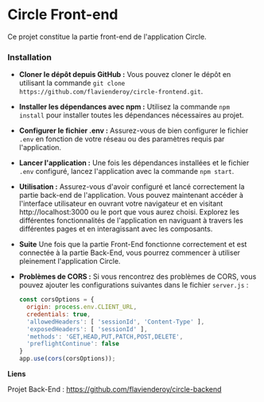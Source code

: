 # Circle Front-end

Ce projet constitue la partie front-end de l'application Circle.

### Installation

- **Cloner le dépôt depuis GitHub :**
  Vous pouvez cloner le dépôt en utilisant la commande `git clone https://github.com/flavienderoy/circle-frontend.git`.

- **Installer les dépendances avec npm :**
  Utilisez la commande `npm install` pour installer toutes les dépendances nécessaires au projet.

- **Configurer le fichier .env :**
  Assurez-vous de bien configurer le fichier `.env` en fonction de votre réseau ou des paramètres requis par l'application.

- **Lancer l'application :**
  Une fois les dépendances installées et le fichier `.env` configuré, lancez l'application avec la commande `npm start`.

- **Utilisation :**
  Assurez-vous d'avoir configuré et lancé correctement la partie back-end de l'application.
  Vous pouvez maintenant accéder à l'interface utilisateur en ouvrant votre navigateur et en visitant http://localhost:3000 ou le port que vous aurez choisi.
  Explorez les différentes fonctionnalités de l'application en naviguant à travers les différentes pages et en interagissant avec les composants.

- **Suite**
Une fois que la partie Front-End fonctionne correctement et est connectée à la partie Back-End, vous pourrez commencer à utiliser pleinement l'application Circle.

- **Problèmes de CORS :**
  Si vous rencontrez des problèmes de CORS, vous pouvez ajouter les configurations suivantes dans le fichier `server.js` :
  ```javascript
  const corsOptions = {
    origin: process.env.CLIENT_URL,
    credentials: true,
    'allowedHeaders': [ 'sessionId', 'Content-Type' ],
    'exposedHeaders': [ 'sessionId' ],
    'methods': 'GET,HEAD,PUT,PATCH,POST,DELETE',
    'preflightContinue': false
  }
  app.use(cors(corsOptions));
  ```

**Liens**

Projet Back-End : https://github.com/flavienderoy/circle-backend
